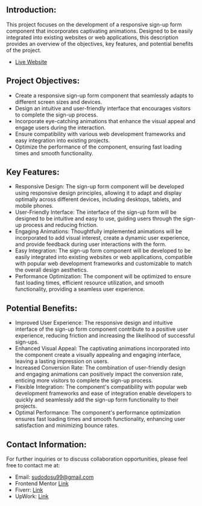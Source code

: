 ## Introduction:
This project focuses on the development of a responsive sign-up form component that incorporates captivating animations. Designed to be easily integrated into existing websites or web applications, this description provides an overview of the objectives, key features, and potential benefits of the project.

- [Live Website](https://intro-component-with-sign-up-form-livid.vercel.app/)

## Project Objectives:
- Create a responsive sign-up form component that seamlessly adapts to different screen sizes and devices.
- Design an intuitive and user-friendly interface that encourages visitors to complete the sign-up process.
- Incorporate eye-catching animations that enhance the visual appeal and engage users during the interaction.
- Ensure compatibility with various web development frameworks and easy integration into existing projects.
- Optimize the performance of the component, ensuring fast loading times and smooth functionality.

## Key Features:
- Responsive Design: The sign-up form component will be developed using responsive design principles, allowing it to adapt and display optimally across different devices, including desktops, tablets, and mobile phones.
- User-Friendly Interface: The interface of the sign-up form will be designed to be intuitive and easy to use, guiding users through the sign-up process and reducing friction.
- Engaging Animations: Thoughtfully implemented animations will be incorporated to add visual interest, create a dynamic user experience, and provide feedback during user interactions with the form.
- Easy Integration: The sign-up form component will be developed to be easily integrated into existing websites or web applications, compatible with popular web development frameworks and customizable to match the overall design aesthetics.
- Performance Optimization: The component will be optimized to ensure fast loading times, efficient resource utilization, and smooth functionality, providing a seamless user experience.

## Potential Benefits:
- Improved User Experience: The responsive design and intuitive interface of the sign-up form component contribute to a positive user experience, reducing friction and increasing the likelihood of successful sign-ups.
- Enhanced Visual Appeal: The captivating animations incorporated into the component create a visually appealing and engaging interface, leaving a lasting impression on users.
- Increased Conversion Rate: The combination of user-friendly design and engaging animations can positively impact the conversion rate, enticing more visitors to complete the sign-up process.
- Flexible Integration: The component's compatibility with popular web development frameworks and ease of integration enable developers to quickly and seamlessly add the sign-up form functionality to their projects.
- Optimal Performance: The component's performance optimization ensures fast loading times and smooth functionality, enhancing user satisfaction and minimizing bounce rates.

## Contact Information:
For further inquiries or to discuss collaboration opportunities, please feel free to contact me at:

- Email: [sudodosu99@gmail.com](sudodosu99@gmail.com)
- Frontend Mentor [Link](https://www.frontendmentor.io/profile/SudodoSu)
- Fiverr: [Link](https://www.fiverr.com/gatox5?up_rollout=true)
- UpWork: [Link](https://www.upwork.com/freelancers/~017698f5d532009344)
